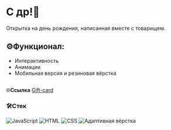 # С др!🎉
Открытка на день рождения, написанная вместе с товарищем.

## ⚙️Функционал:
* Интерактивность
* Анимации
* Мобильная версия и резиновая вёрстка

##

🌐**Ссылка** [Gift-card](https://romnyer.github.io/gift-card/)

### 🛠Стек
<div>
  <img src="https://img.shields.io/badge/JavaScript-F7DF1E?style=flat-square&logo=JavaScript&logoColor=black" alt="JavaScript" style="display:inline;"/>
  <img src="https://img.shields.io/badge/HTML-E34F26?style=flat-square&logo=HTML5&logoColor=white" alt="HTML" style="display:inline;"/>
  <img src="https://img.shields.io/badge/CSS-1572B6?style=flat-square&logo=CSS3&logoColor=white" alt="CSS" style="display:inline;"/>
  <img src="https://img.shields.io/badge/🔧-Адаптивная%20вёрстка-black?&style=flat-square&logoColor=white" alt="Адаптивная вёрстка">
</div>
